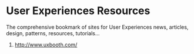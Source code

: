User Experiences Resources
============
The comprehensive bookmark of sites for User Experiences news, articles, design, patterns, resources, tutorials...

1. http://www.uxbooth.com/
